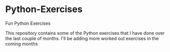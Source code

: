 # Python-Exercises
Fun Python Exercises


This repository contains some of the Python exercises that I have done over the last couple of months.
I'll be adding more worked out exercises in the coming months
